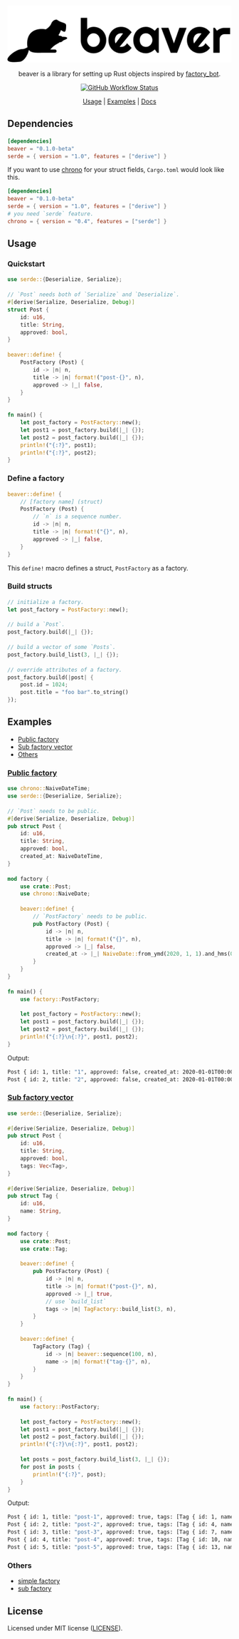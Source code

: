 <div align="center">

 ![logo](./resources/logo.png)

 beaver is a library for setting up Rust objects inspired by [factory_bot](https://github.com/thoughtbot/factory_bot).

 [![GitHub Workflow Status](https://img.shields.io/github/workflow/status/TaKO8Ki/beaver/CI/master)](https://github.com/TaKO8Ki/beaver/actions)

 [Usage](#Usage) | [Examples](./examples) | [Docs](https://docs.rs/beaver)

</div>

## Dependencies

```toml
[dependencies]
beaver = "0.1.0-beta"
serde = { version = "1.0", features = ["derive"] }
```

If you want to use [chrono](https://docs.rs/chrono/) for your struct fields, `Cargo.toml` would look like this. 

```toml
[dependencies]
beaver = "0.1.0-beta"
serde = { version = "1.0", features = ["derive"] }
# you need `serde` feature.
chrono = { version = "0.4", features = ["serde"] }
```

## Usage

### Quickstart

```rust
use serde::{Deserialize, Serialize};

// `Post` needs both of `Serialize` and `Deserialize`.
#[derive(Serialize, Deserialize, Debug)]
struct Post {
    id: u16,
    title: String,
    approved: bool,
}

beaver::define! {
    PostFactory (Post) {
        id -> |n| n,
        title -> |n| format!("post-{}", n),
        approved -> |_| false,
    }
}

fn main() {
    let post_factory = PostFactory::new();
    let post1 = post_factory.build(|_| {});
    let post2 = post_factory.build(|_| {});
    println!("{:?}", post1);
    println!("{:?}", post2);
}
```

### Define a factory

```rust
beaver::define! {
    // [factory name] (struct)
    PostFactory (Post) {
        // `n` is a sequence number.
        id -> |n| n,
        title -> |n| format!("{}", n),
        approved -> |_| false,
    }
}
```

This `define!` macro defines a struct, `PostFactory` as a factory.

### Build structs

```rust
// initialize a factory.
let post_factory = PostFactory::new();

// build a `Post`.
post_factory.build(|_| {});

// build a vector of some `Posts`.
post_factory.build_list(3, |_| {});

// override attributes of a factory.
post_factory.build(|post| {
    post.id = 1024;
    post.title = "foo bar".to_string()
});
```

## Examples

- [Public factory](#public-factory)
- [Sub factory vector](#sub-factory-vector)
- [Others](#othrers)

### [Public factory](examples/public_factory.rs)

```rust
use chrono::NaiveDateTime;
use serde::{Deserialize, Serialize};

// `Post` needs to be public.
#[derive(Serialize, Deserialize, Debug)]
pub struct Post {
    id: u16,
    title: String,
    approved: bool,
    created_at: NaiveDateTime,
}

mod factory {
    use crate::Post;
    use chrono::NaiveDate;

    beaver::define! {
        // `PostFactory` needs to be public.
        pub PostFactory (Post) {
            id -> |n| n,
            title -> |n| format!("{}", n),
            approved -> |_| false,
            created_at -> |_| NaiveDate::from_ymd(2020, 1, 1).and_hms(0, 0, 0),
        }
    }
}

fn main() {
    use factory::PostFactory;

    let post_factory = PostFactory::new();
    let post1 = post_factory.build(|_| {});
    let post2 = post_factory.build(|_| {});
    println!("{:?}\n{:?}", post1, post2);
}
```

Output:

```sh
Post { id: 1, title: "1", approved: false, created_at: 2020-01-01T00:00:00 }
Post { id: 2, title: "2", approved: false, created_at: 2020-01-01T00:00:00 }
```

### [Sub factory vector](examples/sub_factory_vector.rs)

```rust
use serde::{Deserialize, Serialize};

#[derive(Serialize, Deserialize, Debug)]
pub struct Post {
    id: u16,
    title: String,
    approved: bool,
    tags: Vec<Tag>,
}

#[derive(Serialize, Deserialize, Debug)]
pub struct Tag {
    id: u16,
    name: String,
}

mod factory {
    use crate::Post;
    use crate::Tag;

    beaver::define! {
        pub PostFactory (Post) {
            id -> |n| n,
            title -> |n| format!("post-{}", n),
            approved -> |_| true,
            // use `build_list`
            tags -> |n| TagFactory::build_list(3, n),
        }
    }

    beaver::define! {
        TagFactory (Tag) {
            id -> |n| beaver::sequence(100, n),
            name -> |n| format!("tag-{}", n),
        }
    }
}

fn main() {
    use factory::PostFactory;

    let post_factory = PostFactory::new();
    let post1 = post_factory.build(|_| {});
    let post2 = post_factory.build(|_| {});
    println!("{:?}\n{:?}", post1, post2);

    let posts = post_factory.build_list(3, |_| {});
    for post in posts {
        println!("{:?}", post);
    }
}
```

Output:

```sh
Post { id: 1, title: "post-1", approved: true, tags: [Tag { id: 1, name: "tag-1" }, Tag { id: 2, name: "tag-2" }, Tag { id: 3, name: "tag-3" }] }
Post { id: 2, title: "post-2", approved: true, tags: [Tag { id: 4, name: "tag-4" }, Tag { id: 5, name: "tag-5" }, Tag { id: 6, name: "tag-6" }] }
Post { id: 3, title: "post-3", approved: true, tags: [Tag { id: 7, name: "tag-7" }, Tag { id: 8, name: "tag-8" }, Tag { id: 9, name: "tag-9" }] }
Post { id: 4, title: "post-4", approved: true, tags: [Tag { id: 10, name: "tag-10" }, Tag { id: 11, name: "tag-11" }, Tag { id: 12, name: "tag-12" }] }
Post { id: 5, title: "post-5", approved: true, tags: [Tag { id: 13, name: "tag-13" }, Tag { id: 14, name: "tag-14" }, Tag { id: 15, name: "tag-15" }] }
```
### Others

- [simple factory](examples/simple_factory.rs)
- [sub factory](examples/sub_factory.rs)

## License

Licensed under MIT license ([LICENSE](LICENSE)).
